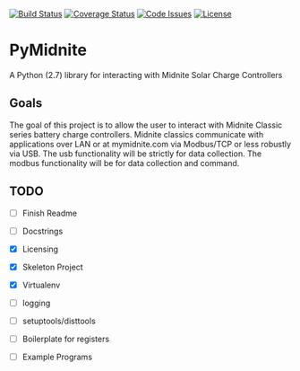 [![Build Status](https://travis-ci.org/CenSEPS/pymidnite.svg?branch=master)](https://travis-ci.org/CenSEPS/pymidnite)
[![Coverage Status](https://coveralls.io/repos/github/CenSEPS/pymidnite/badge.svg?branch=master)](https://coveralls.io/github/CenSEPS/pymidnite?branch=master)
[![Code Issues](https://www.quantifiedcode.com/api/v1/project/db8bbcdd5ff0406798273c15f014fc6c/badge.svg)](https://www.quantifiedcode.com/app/project/db8bbcdd5ff0406798273c15f014fc6c)
[![License](https://img.shields.io/badge/License-BSD%203--Clause-blue.svg)](https://opensource.org/licenses/BSD-3-Clause)
# PyMidnite

A Python (2.7) library for interacting with Midnite Solar Charge Controllers

## Goals

The goal of this project is to allow the user to interact with Midnite Classic series battery charge controllers. 
Midnite classics communicate with applications over LAN or at mymidnite.com via Modbus/TCP or less robustly via USB.
The usb functionality will be strictly for data collection.
The modbus functionality will be for data collection and command.


## TODO

- [ ] Finish Readme
- [ ] Docstrings
- [x] Licensing
- [x] Skeleton Project
- [x] Virtualenv
- [ ] logging
- [ ] setuptools/disttools
- [ ] Boilerplate for registers
- [ ] Example Programs

